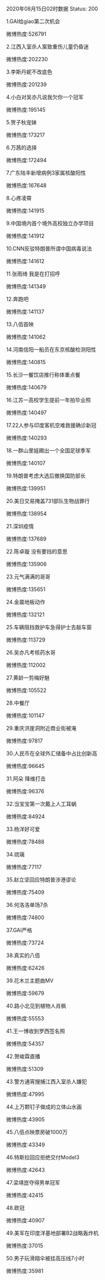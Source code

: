 2020年08月15日02时数据
Status: 200

1.GAI给giao第二次机会

微博热度:526791

2.江西入室杀人案致重伤儿童仍昏迷

微博热度:202230

3.李斯丹妮不改底色

微博热度:201239

4.小白对吴亦凡说我欠你一个冠军

微博热度:195145

5.贺子秋宠妹

微博热度:173217

6.万茜的选择

微博热度:172494

7.广东陆丰新增病例3家属核酸阳性

微博热度:167648

8.心疼凌霄

微博热度:141915

9.中国境内首个境外高校独立办学项目

微博热度:141912

10.CNN反驳特朗普所谓中国病毒说法

微博热度:141612

11.张雨绮 我是在打招呼

微博热度:141349

12.奔跑吧

微博热度:141137

13.八佰首映

微博热度:141062

14.河南信阳一船员在东京核酸检测阳性

微博热度:140815

15.长沙一餐饮店推行称体重点餐

微博热度:140679

16.江苏一高校学生提前一年拍毕业照

微博热度:140497

17.22人参与印度客机空难救援确诊新冠

微博热度:140293

18.一群山里娃踢出一个全国足球季军

微博热度:140107

19.特朗普考虑大选后撤换国防部长

微博热度:139951

20.美日交易掩盖731部队生物战罪行

微博热度:138954

21.深圳疫情

微博热度:137689

22.陈卓璇 没有要挡的意思

微博热度:135906

23.元气满满的哥哥

微博热度:135651

24.金晨地板动作

微博热度:132121

25.车辆阻挡救护车急得护士去敲车窗

微博热度:113729

26.吴亦凡考核药水哥

微博热度:112002

27.黄龄一剪梅好魅

微博热度:105522

28.中餐厅

微博热度:101147

29.重庆洪崖洞附近商业街被淹

微博热度:97817

30.人民币在全球外汇储备中占比创新高

微博热度:96645

31.阿朵 降维打击

微博热度:96376

32.当宝宝第一次戴上人工耳蜗

微博热度:84924

33.杨洋好可爱

微博热度:78488

34.琉璃

微博热度:77117

35.赵立坚回应特朗普涉港谬论

微博热度:75409

36.何洛洛单场7杀

微博热度:74800

37.GAI严格

微博热度:73724

38.真实的八佰

微博热度:62426

39.花木兰主题曲MV

微博热度:59679

40.路小北见到植物人肖枫

微博热度:55553

41.王一博收到罗西签名照

微博热度:54357

42.贺峻霖直播

微博热度:51309

43.警方通宵搜捕江西入室杀人嫌犯

微博热度:47995

44.上万颗钉子做成的立体山水画

微博热度:43905

45.八佰点映票房破1000万

微博热度:43349

46.特斯拉回应拒绝交付Model3

微博热度:42643

47.梁靖崑夺得男单冠军

微博热度:42415

48.欧冠

微博热度:40907

49.美军在印度洋基地部署B2战略轰炸机

微博热度:37015

50.男子玩滑翔伞被挂高压线7小时

微博热度:35981

